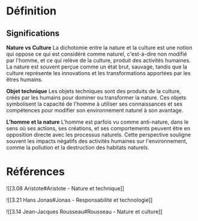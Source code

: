 # **Définition**

## Significations

**Nature vs Culture** La dichotomie entre la nature et la culture est une notion qui oppose ce qui est considéré comme naturel, c'est-à-dire non modifié par l'homme, et ce qui relève de la culture, produit des activités humaines. La nature est souvent perçue comme un état brut, sauvage, tandis que la culture représente les innovations et les transformations apportées par les êtres humains.

**Objet technique** Les objets techniques sont des produits de la culture, créés par les humains pour dominer ou transformer la nature. Ces objets symbolisent la capacité de l'homme à utiliser ses connaissances et ses compétences pour modifier son environnement naturel à son avantage​.

**L'homme et la nature** L'homme est parfois vu comme anti-nature, dans le sens où ses actions, ses créations, et ses comportements peuvent être en opposition directe avec les processus naturels. Cette perspective souligne souvent les impacts négatifs des activités humaines sur l'environnement, comme la pollution et la destruction des habitats naturels​.

# Références

![[3.08 Aristote#Aristote - Nature et technique]]

![[3.21 Hans Jonas#Jonas - Responsabilité et technologie]]

![[3.14 Jean-Jacques Rousseau#Rousseau - Nature et culture]]
